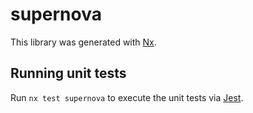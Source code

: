 # supernova

This library was generated with [Nx](https://nx.dev).

## Running unit tests

Run `nx test supernova` to execute the unit tests via [Jest](https://jestjs.io).

